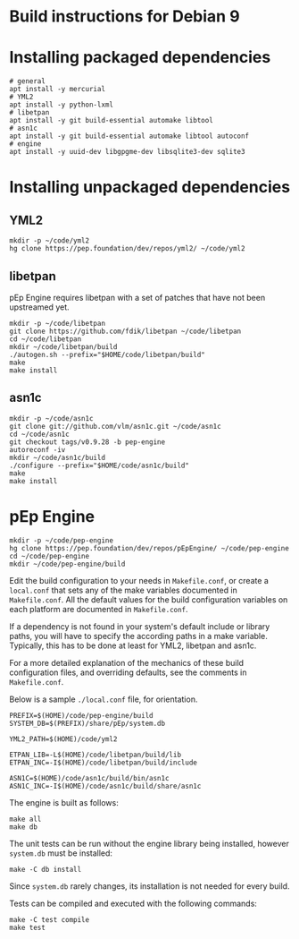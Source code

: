 <!-- Copyright 2015-2017, pEp foundation, Switzerland
This file is part of the pEp Engine
This file may be used under the terms of the Creative Commons Attribution-ShareAlike 3.0 Unported (CC BY-SA 3.0) License
See CC_BY-SA.txt -->

# Build instructions for Debian 9

# Installing packaged dependencies

~~~
# general
apt install -y mercurial
# YML2
apt install -y python-lxml
# libetpan
apt install -y git build-essential automake libtool
# asn1c
apt install -y git build-essential automake libtool autoconf
# engine
apt install -y uuid-dev libgpgme-dev libsqlite3-dev sqlite3
~~~

# Installing unpackaged dependencies
## YML2

~~~
mkdir -p ~/code/yml2
hg clone https://pep.foundation/dev/repos/yml2/ ~/code/yml2
~~~

## libetpan
pEp Engine requires libetpan with a set of patches that have not been upstreamed yet.

~~~
mkdir -p ~/code/libetpan
git clone https://github.com/fdik/libetpan ~/code/libetpan
cd ~/code/libetpan
mkdir ~/code/libetpan/build
./autogen.sh --prefix="$HOME/code/libetpan/build"
make
make install
~~~

## asn1c

~~~
mkdir -p ~/code/asn1c
git clone git://github.com/vlm/asn1c.git ~/code/asn1c
cd ~/code/asn1c
git checkout tags/v0.9.28 -b pep-engine
autoreconf -iv
mkdir ~/code/asn1c/build
./configure --prefix="$HOME/code/asn1c/build"
make
make install
~~~

# pEp Engine

~~~
mkdir -p ~/code/pep-engine
hg clone https://pep.foundation/dev/repos/pEpEngine/ ~/code/pep-engine
cd ~/code/pep-engine
mkdir ~/code/pep-engine/build
~~~

Edit the build configuration to your needs in `Makefile.conf`, or create a `local.conf` that sets any of the make variables documented in `Makefile.conf`. All the default values for the build configuration variables on each platform are documented in `Makefile.conf`.

If a dependency is not found in your system's default include or library paths, you will have to specify the according paths in a make variable. Typically, this has to be done at least for YML2, libetpan and asn1c.

For a more detailed explanation of the mechanics of these build configuration files, and overriding defaults, see the comments in `Makefile.conf`.

Below is a sample `./local.conf` file, for orientation.

~~~
PREFIX=$(HOME)/code/pep-engine/build
SYSTEM_DB=$(PREFIX)/share/pEp/system.db

YML2_PATH=$(HOME)/code/yml2

ETPAN_LIB=-L$(HOME)/code/libetpan/build/lib
ETPAN_INC=-I$(HOME)/code/libetpan/build/include

ASN1C=$(HOME)/code/asn1c/build/bin/asn1c
ASN1C_INC=-I$(HOME)/code/asn1c/build/share/asn1c
~~~

The engine is built as follows:

~~~
make all
make db
~~~

The unit tests can be run without the engine library being installed, however `system.db` must be installed:

~~~
make -C db install
~~~

Since `system.db` rarely changes, its installation is not needed for every build.

Tests can be compiled and executed with the following commands:

~~~
make -C test compile
make test
~~~
